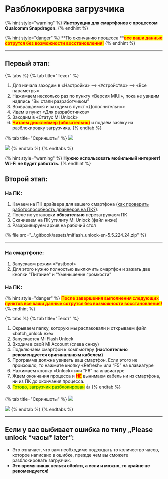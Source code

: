 # Разблокировка загрузчика

{% hint style="warning" %}
**Инструкция для смартфонов с процессом Qualcomm Snapdragon.**
{% endhint %}

{% hint style="danger" %}
**По окончанию процесса **<mark style="color:red;">**все ваши данные сотрутся без возможности восстановления!**</mark>
{% endhint %}

***

## Первый этап:

{% tabs %}
{% tab title="Текст" %}


1. Для начала заходим в «Настройки» --> «Устройство» --> «Все параметры»
2. Нажимаем несколько раз по пункту «Версия MIUI», пока не увидим надпись “Вы стали разработчиком”
3. Возвращаемся и заходим в пункт «Дополнительно»
4. Идем в пункт «Для разработчиков»
5. Заходим в «Статус Mi Unlock»
6. <mark style="color:red;">**Читаем дисклеймер (обязательно)**</mark> и подаём заявку на разблокировку загрузчика.
{% endtab %}

{% tab title="Скриншоты" %}
![](https://telegra.ph/file/d9b293c046b52997a6ef1.jpg)

![](https://telegra.ph/file/18b56f51da135860f70a7.jpg)
{% endtab %}
{% endtabs %}

{% hint style="warning" %}
**Нужно использовать мобильный интернет! Wi-Fi не будет работать.**
{% endhint %}

## Второй этап:

### **На ПК:**

1. Качаем на ПК драйвера для вашего смартфона ([как проверить работоспособность драйверов на ПК?](../inst/rabotosposobnost-draiverov-na-pk.md)).
2. После их установки **обязательно** перезагружаем ПК
3. Скачиваем на ПК утилиту Mi Unlock (файл ниже)
4. Разархивируем архив на рабочий стол

{% file src="../.gitbook/assets/miflash_unlock-en-5.5.224.24.zip" %}

****

### **На смартфоне:**

1. Запускаем режим «Fastboot»
2. Для этого нужно полностью выключить смартфон и зажать две кнопки "Питание" и "Уменьшение громкости"

### **На ПК:**

{% hint style="danger" %}
<mark style="color:red;">**После завершения выполнения следующих пунктов все ваши данные сотрутся без возможности восстановления!**</mark>
{% endhint %}

{% tabs %}
{% tab title="Текст" %}


1. Окрываем папку, которую мы распаковали и открываем файл «batch\_unlock.exe»
2. Запускается Mi Flash Unlock
3. Входим в свой Mi Account (слева снизу)
4. Подключаем смартфон к компьютеру **(настоятельно рекомендуется оригинальным кабелем)**
5. Программа должна увидеть ваш смартфон. Если этого не произошло, то нажмите кнопку «Refresh» или “F5” на клавиатуре
6. Нажимаем кнопку «Unlock» или “F6” на клавиатуре
7. Ждем окончания процесса и <mark style="color:red;">**НЕ**</mark> вынимаем кабель ни из смартфона, ни из ПК до окончания процесса.
8. <mark style="color:green;">Готово, загрузчик разблокирован</mark> 👍
{% endtab %}

{% tab title="Скриншоты" %}
![](https://telegra.ph/file/71fbd0fa784a54cf917be.jpg)

![](https://telegra.ph/file/1f8ff8f3fb5f7db50af09.jpg)
{% endtab %}
{% endtabs %}



***

## **Если у вас выбивает ошибка по типу „Please unlock \*часы\* later”:**

* Это означает, что вам необходимо подождать то количество часов, которое написано в ошибке, прежде чем вы сможете разблокировать загрузчик.
* **Это время никак нельзя обойти, а если и можно, то крайне не рекомендуется!**
